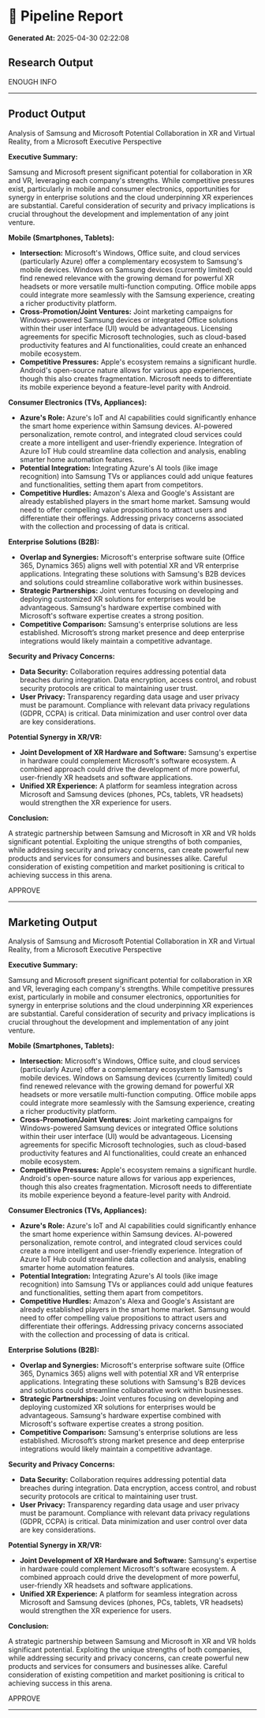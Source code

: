 # 📝 Pipeline Report

**Generated At:** 2025-04-30 02:22:08

## Research Output

ENOUGH INFO


---

## Product Output

Analysis of Samsung and Microsoft Potential Collaboration in XR and Virtual Reality, from a Microsoft Executive Perspective

**Executive Summary:**

Samsung and Microsoft present significant potential for collaboration in XR and VR, leveraging each company's strengths.  While competitive pressures exist, particularly in mobile and consumer electronics, opportunities for synergy in enterprise solutions and the cloud underpinning XR experiences are substantial.  Careful consideration of security and privacy implications is crucial throughout the development and implementation of any joint venture.

**Mobile (Smartphones, Tablets):**

* **Intersection:** Microsoft's Windows, Office suite, and cloud services (particularly Azure) offer a complementary ecosystem to Samsung's mobile devices.  Windows on Samsung devices (currently limited) could find renewed relevance with the growing demand for powerful XR headsets or more versatile multi-function computing.  Office mobile apps could integrate more seamlessly with the Samsung experience, creating a richer productivity platform.
* **Cross-Promotion/Joint Ventures:** Joint marketing campaigns for Windows-powered Samsung devices or integrated Office solutions within their user interface (UI) would be advantageous. Licensing agreements for specific Microsoft technologies, such as cloud-based productivity features and AI functionalities, could create an enhanced mobile ecosystem.
* **Competitive Pressures:** Apple's ecosystem remains a significant hurdle. Android's open-source nature allows for various app experiences, though this also creates fragmentation.  Microsoft needs to differentiate its mobile experience beyond a feature-level parity with Android.


**Consumer Electronics (TVs, Appliances):**

* **Azure's Role:** Azure's IoT and AI capabilities could significantly enhance the smart home experience within Samsung devices.  AI-powered personalization, remote control, and integrated cloud services could create a more intelligent and user-friendly experience.  Integration of Azure IoT Hub could streamline data collection and analysis, enabling smarter home automation features.
* **Potential Integration:**  Integrating Azure's AI tools (like image recognition) into Samsung TVs or appliances could add unique features and functionalities, setting them apart from competitors.
* **Competitive Hurdles:**  Amazon's Alexa and Google's Assistant are already established players in the smart home market. Samsung would need to offer compelling value propositions to attract users and differentiate their offerings.  Addressing privacy concerns associated with the collection and processing of data is critical.


**Enterprise Solutions (B2B):**

* **Overlap and Synergies:** Microsoft's enterprise software suite (Office 365, Dynamics 365) aligns well with potential XR and VR enterprise applications.  Integrating these solutions with Samsung's B2B devices and solutions could streamline collaborative work within businesses.
* **Strategic Partnerships:** Joint ventures focusing on developing and deploying customized XR solutions for enterprises would be advantageous.  Samsung's hardware expertise combined with Microsoft's software expertise creates a strong position.
* **Competitive Comparison:** Samsung's enterprise solutions are less established.  Microsoft’s strong market presence and deep enterprise integrations would likely maintain a competitive advantage.


**Security and Privacy Concerns:**

* **Data Security:**  Collaboration requires addressing potential data breaches during integration.  Data encryption, access control, and robust security protocols are critical to maintaining user trust.
* **User Privacy:**  Transparency regarding data usage and user privacy must be paramount.  Compliance with relevant data privacy regulations (GDPR, CCPA) is critical.  Data minimization and user control over data are key considerations.


**Potential Synergy in XR/VR:**

* **Joint Development of XR Hardware and Software:**  Samsung's expertise in hardware could complement Microsoft's software ecosystem.  A combined approach could drive the development of more powerful, user-friendly XR headsets and software applications.
* **Unified XR Experience:**  A platform for seamless integration across Microsoft and Samsung devices (phones, PCs, tablets, VR headsets) would strengthen the XR experience for users.


**Conclusion:**

A strategic partnership between Samsung and Microsoft in XR and VR holds significant potential.  Exploiting the unique strengths of both companies, while addressing security and privacy concerns, can create powerful new products and services for consumers and businesses alike.  Careful consideration of existing competition and market positioning is critical to achieving success in this arena.


APPROVE


---

## Marketing Output

Analysis of Samsung and Microsoft Potential Collaboration in XR and Virtual Reality, from a Microsoft Executive Perspective

**Executive Summary:**

Samsung and Microsoft present significant potential for collaboration in XR and VR, leveraging each company's strengths.  While competitive pressures exist, particularly in mobile and consumer electronics, opportunities for synergy in enterprise solutions and the cloud underpinning XR experiences are substantial.  Careful consideration of security and privacy implications is crucial throughout the development and implementation of any joint venture.

**Mobile (Smartphones, Tablets):**

* **Intersection:** Microsoft's Windows, Office suite, and cloud services (particularly Azure) offer a complementary ecosystem to Samsung's mobile devices.  Windows on Samsung devices (currently limited) could find renewed relevance with the growing demand for powerful XR headsets or more versatile multi-function computing.  Office mobile apps could integrate more seamlessly with the Samsung experience, creating a richer productivity platform.
* **Cross-Promotion/Joint Ventures:** Joint marketing campaigns for Windows-powered Samsung devices or integrated Office solutions within their user interface (UI) would be advantageous. Licensing agreements for specific Microsoft technologies, such as cloud-based productivity features and AI functionalities, could create an enhanced mobile ecosystem.
* **Competitive Pressures:** Apple's ecosystem remains a significant hurdle. Android's open-source nature allows for various app experiences, though this also creates fragmentation.  Microsoft needs to differentiate its mobile experience beyond a feature-level parity with Android.


**Consumer Electronics (TVs, Appliances):**

* **Azure's Role:** Azure's IoT and AI capabilities could significantly enhance the smart home experience within Samsung devices.  AI-powered personalization, remote control, and integrated cloud services could create a more intelligent and user-friendly experience.  Integration of Azure IoT Hub could streamline data collection and analysis, enabling smarter home automation features.
* **Potential Integration:**  Integrating Azure's AI tools (like image recognition) into Samsung TVs or appliances could add unique features and functionalities, setting them apart from competitors.
* **Competitive Hurdles:**  Amazon's Alexa and Google's Assistant are already established players in the smart home market. Samsung would need to offer compelling value propositions to attract users and differentiate their offerings.  Addressing privacy concerns associated with the collection and processing of data is critical.


**Enterprise Solutions (B2B):**

* **Overlap and Synergies:** Microsoft's enterprise software suite (Office 365, Dynamics 365) aligns well with potential XR and VR enterprise applications.  Integrating these solutions with Samsung's B2B devices and solutions could streamline collaborative work within businesses.
* **Strategic Partnerships:** Joint ventures focusing on developing and deploying customized XR solutions for enterprises would be advantageous.  Samsung's hardware expertise combined with Microsoft's software expertise creates a strong position.
* **Competitive Comparison:** Samsung's enterprise solutions are less established.  Microsoft’s strong market presence and deep enterprise integrations would likely maintain a competitive advantage.


**Security and Privacy Concerns:**

* **Data Security:**  Collaboration requires addressing potential data breaches during integration.  Data encryption, access control, and robust security protocols are critical to maintaining user trust.
* **User Privacy:**  Transparency regarding data usage and user privacy must be paramount.  Compliance with relevant data privacy regulations (GDPR, CCPA) is critical.  Data minimization and user control over data are key considerations.


**Potential Synergy in XR/VR:**

* **Joint Development of XR Hardware and Software:**  Samsung's expertise in hardware could complement Microsoft's software ecosystem.  A combined approach could drive the development of more powerful, user-friendly XR headsets and software applications.
* **Unified XR Experience:**  A platform for seamless integration across Microsoft and Samsung devices (phones, PCs, tablets, VR headsets) would strengthen the XR experience for users.


**Conclusion:**

A strategic partnership between Samsung and Microsoft in XR and VR holds significant potential.  Exploiting the unique strengths of both companies, while addressing security and privacy concerns, can create powerful new products and services for consumers and businesses alike.  Careful consideration of existing competition and market positioning is critical to achieving success in this arena.


APPROVE


---

